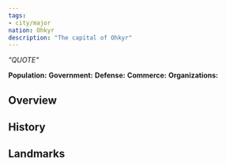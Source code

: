 ```yaml
---
tags:
- city/major
nation: Ohkyr
description: "The capital of Ohkyr"
---
```

*"QUOTE"*

**Population:**
**Government:**
**Defense:**
**Commerce:**
**Organizations:**

## Overview

## History

## Landmarks